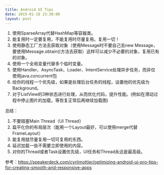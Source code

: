 ```yaml
---
title: Android UI Tips
date: 2015-01-18 23:30:00
layout: post
---
```


1. 使用SparseArray代替HashMap等容器类。
2. 能复用时一定要复用，不能复用时尽量复用。复用一切！
3. 使用静态工厂方法去获取对象（使用Message时不要自己去new Message，要使用Message.obtain()方法去获取）这样可以减少不必要的对象，复用已有的对象。
4. 使用一个全局变量代替多个临时变量。
5. 使用Handler、AsyncTask、Loader、IntentService处理异步任务，而非仅使用java.concurrent包
6. 给你的线程一个优先级，如果是处理后台任务的线程，设置他的优先级为Background。
7. 对于ListView的3种状态进行处理，从而优化代码，提升性能。(例如在滑动过程中停止图片的加载，等恢复正常后再继续加载图)

总结：
1. 不要阻塞Main Thread（UI Thread）
2. 扁平化你的布局层次（能用一个Layout最好，可以使用merge代替FrameLayout）
3. 能复用就尽量复用一切可复用的东西。
4. 延迟加载一些不需要立即使用的内容。
5. 对你的Thread或者Task设置优先级，UI任务和Thread永远是最高级。

参考：https://speakerdeck.com/cyrilmottier/optimizing-android-ui-pro-tips-for-creating-smooth-and-responsive-apps